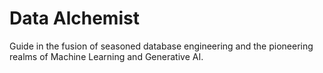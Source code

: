 # Data Alchemist

Guide in the fusion of seasoned database engineering and the pioneering realms of Machine Learning and Generative AI.
